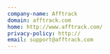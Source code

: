 ```yaml
---
company-name: Afftrack
domain: afftrack.com
home: http://www.afftrack.com/
privacy-policy: http://
email: support@afftrack.com
---
```




